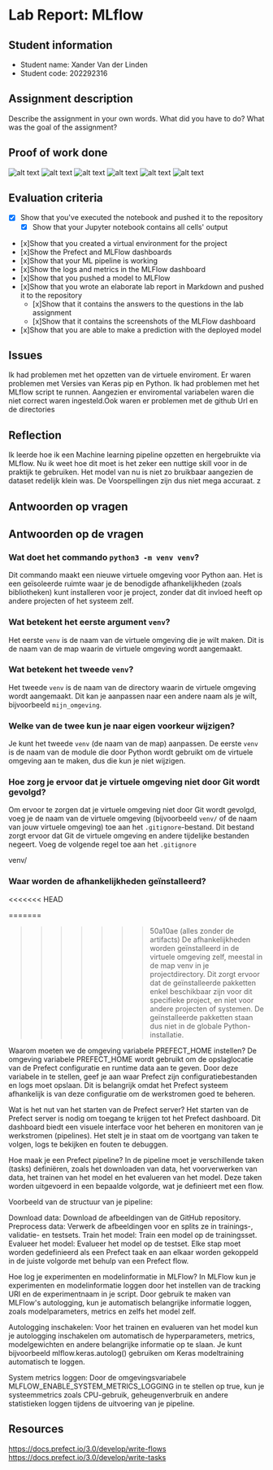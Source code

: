 # Lab Report: MLflow

## Student information

- Student name: Xander Van der Linden
- Student code: 202292316

## Assignment description

Describe the assignment in your own words. What did you have to do? What was the goal of the assignment?

## Proof of work done

![alt text](image-8.png)
![alt text](image-9.png)
![alt text](image-10.png)
![alt text](image-11.png)
![alt text](image-12.png)
![alt text](image-13.png)

## Evaluation criteria

- [x] Show that you've executed the notebook and pushed it to the repository
  -[x]  Show that your Jupyter notebook contains all cells' output
- [x]Show that you created a virtual environment for the project
- [x]Show the Prefect and MLFlow dashboards
- [x]Show that your ML pipeline is working
- [x]Show the logs and metrics in the MLFlow dashboard
- [x]Show that you pushed a model to MLFlow
- [x]Show that you wrote an elaborate lab report in Markdown and pushed it to the repository
  - [x]Show that it contains the answers to the questions in the lab assignment
  - [x]Show that it contains the screenshots of the MLFlow dashboard
- [x]Show that you are able to make a prediction with the deployed model

## Issues

Ik had problemen met het opzetten van de virtuele enviroment. Er waren problemen met Versies van Keras
pip en Python. Ik had problemen met het MLflow script te runnen. Aangezien er enviromental variabelen
waren die niet correct waren ingesteld.Ook waren er problemen met de github Url en de directories

## Reflection

Ik leerde hoe ik een Machine learning pipeline opzetten en hergebruikte via MLflow. Nu ik weet hoe dit moet
is het zeker een nuttige skill voor in de praktijk te gebruiken. Het model van nu is niet zo bruikbaar aangezien
de dataset redelijk klein was. De Voorspellingen zijn dus niet mega accuraat.
z

## Antwoorden op vragen

## Antwoorden op de vragen

### Wat doet het commando `python3 -m venv venv`?

Dit commando maakt een nieuwe virtuele omgeving voor Python aan. Het is een geïsoleerde ruimte waar je de benodigde afhankelijkheden (zoals bibliotheken) kunt installeren voor je project, zonder dat dit invloed heeft op andere projecten of het systeem zelf.

### Wat betekent het eerste argument `venv`?

Het eerste `venv` is de naam van de virtuele omgeving die je wilt maken. Dit is de naam van de map waarin de virtuele omgeving wordt aangemaakt.

### Wat betekent het tweede `venv`?

Het tweede `venv` is de naam van de directory waarin de virtuele omgeving wordt aangemaakt. Dit kan je aanpassen naar een andere naam als je wilt, bijvoorbeeld `mijn_omgeving`.

### Welke van de twee kun je naar eigen voorkeur wijzigen?

Je kunt het tweede `venv` (de naam van de map) aanpassen. De eerste `venv` is de naam van de module die door Python wordt gebruikt om de virtuele omgeving aan te maken, dus die kun je niet wijzigen.

### Hoe zorg je ervoor dat je virtuele omgeving niet door Git wordt gevolgd?

Om ervoor te zorgen dat je virtuele omgeving niet door Git wordt gevolgd, voeg je de naam van de virtuele omgeving (bijvoorbeeld `venv/` of de naam van jouw virtuele omgeving) toe aan het `.gitignore`-bestand. Dit bestand zorgt ervoor dat Git de virtuele omgeving en andere tijdelijke bestanden negeert. Voeg de volgende regel toe aan het `.gitignore` 

venv/

### Waar worden de afhankelijkheden geïnstalleerd?
<<<<<<< HEAD

=======
>>>>>>> 50a10ae (alles zonder de artifacts)
De afhankelijkheden worden geïnstalleerd in de virtuele omgeving zelf, meestal in de map venv in je projectdirectory. Dit zorgt ervoor dat de geïnstalleerde pakketten enkel beschikbaar zijn voor dit specifieke project, en niet voor andere projecten of systemen. De geïnstalleerde pakketten staan dus niet in de globale Python-installatie.

Waarom moeten we de omgeving variabele PREFECT_HOME instellen?
De omgeving variabele PREFECT_HOME wordt gebruikt om de opslaglocatie van de Prefect configuratie en runtime data aan te geven. Door deze variabele in te stellen, geef je aan waar Prefect zijn configuratiebestanden en logs moet opslaan. Dit is belangrijk omdat het Prefect systeem afhankelijk is van deze configuratie om de werkstromen goed te beheren.

Wat is het nut van het starten van de Prefect server?
Het starten van de Prefect server is nodig om toegang te krijgen tot het Prefect dashboard. Dit dashboard biedt een visuele interface voor het beheren en monitoren van je werkstromen (pipelines). Het stelt je in staat om de voortgang van taken te volgen, logs te bekijken en fouten te debuggen.

Hoe maak je een Prefect pipeline?
In de pipeline moet je verschillende taken (tasks) definiëren, zoals het downloaden van data, het voorverwerken van data, het trainen van het model en het evalueren van het model. Deze taken worden uitgevoerd in een bepaalde volgorde, wat je definieert met een flow.

Voorbeeld van de structuur van je pipeline:

Download data: Download de afbeeldingen van de GitHub repository.
Preprocess data: Verwerk de afbeeldingen voor en splits ze in trainings-, validatie- en testsets.
Train het model: Train een model op de trainingsset.
Evalueer het model: Evalueer het model op de testset.
Elke stap moet worden gedefinieerd als een Prefect taak en aan elkaar worden gekoppeld in de juiste volgorde met behulp van een Prefect flow.

Hoe log je experimenten en modelinformatie in MLFlow?
In MLFlow kun je experimenten en modelinformatie loggen door het instellen van de tracking URI en de experimentnaam in je script. Door gebruik te maken van MLFlow's autologging, kun je automatisch belangrijke informatie loggen, zoals modelparameters, metrics en zelfs het model zelf.

Autologging inschakelen: Voor het trainen en evalueren van het model kun je autologging inschakelen om automatisch de hyperparameters, metrics, modelgewichten en andere belangrijke informatie op te slaan. Je kunt bijvoorbeeld mlflow.keras.autolog() gebruiken om Keras modeltraining automatisch te loggen.

System metrics loggen: Door de omgevingsvariabele MLFLOW_ENABLE_SYSTEM_METRICS_LOGGING in te stellen op true, kun je systeemmetrics zoals CPU-gebruik, geheugenverbruik en andere statistieken loggen tijdens de uitvoering van je pipeline.

## Resources

<https://docs.prefect.io/3.0/develop/write-flows>
<https://docs.prefect.io/3.0/develop/write-tasks>
